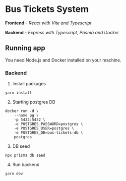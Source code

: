 # Bus Tickets System

**Frontend** - _React with Vite and Typescript_

**Backend** - _Express with Typescript, Prisma and Docker_

## Running app

You need Node.js and Docker installed on your machine.

### Backend

1. Install packages

```
yarn install
```

2. Starting postgres DB

```
docker run -d \
    --name pg \
    -p 5432:5432 \
    -e POSTGRES_PASSWORD=postgres \
    -e POSTGRES_USER=postgres \
    -e POSTGRES_DB=bus-tickets-db \
    postgres
```

3. DB seed

```
npx prisma db seed
```

4. Run backend

```
yarn dev
```
